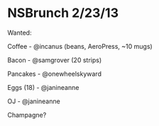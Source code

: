 NSBrunch 2/23/13
========

Wanted:

Coffee - @incanus (beans, AeroPress, ~10 mugs)

Bacon - @samgrover (20 strips)

Pancakes - @onewheelskyward

Eggs (18) - @janineanne

OJ - @janineanne

Champagne?

